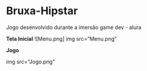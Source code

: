 # Bruxa-Hipstar
Jogo desenvolvido durante a imersão game dev - alura


<b>Tela Inicial</b>
![Menu.png]
img src=”Menu.png”

<b>Jogo</b>

img src=”Jogo.png”
